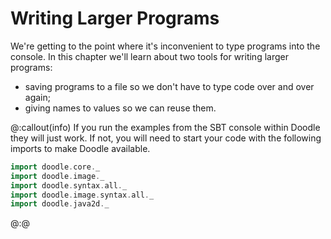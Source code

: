 # Writing Larger Programs

We're getting to the point where it's inconvenient to type programs into the console. 
In this chapter we'll learn about two tools for writing larger programs:

- saving programs to a file so we don't have to type code over and over again;
- giving names to values so we can reuse them.

@:callout(info)
If you run the examples from the SBT console within Doodle they will just work. If not, you will need to start your code with the following imports to make Doodle available.

```scala mdoc:silent
import doodle.core._
import doodle.image._
import doodle.syntax.all._
import doodle.image.syntax.all._
import doodle.java2d._
```
@:@

